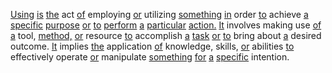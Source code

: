 [Using](./using.md) [is](./is.md) [the](./the.md) act [of](./of.md) employing [or](./or.md) utilizing [something](./something.md) [in](./in.md) order [to](./to.md) achieve [a](./a.md) [specific](./specific.md) [purpose](./purpose.md) [or](./or.md) [to](./to.md) [perform](./perform.md) [a](./a.md) [particular](./particular.md) [action.](./action.md) [It](./it.md) involves making use [of](./of.md) [a](./a.md) tool, [method,](./method.md) [or](./or.md) resource [to](./to.md) accomplish [a](./a.md) [task](./task.md) [or](./or.md) [to](./to.md) bring about [a](./a.md) desired outcome. [It](./it.md) implies [the](./the.md) application [of](./of.md) knowledge, skills, [or](./or.md) abilities [to](./to.md) effectively operate [or](./or.md) manipulate [something](./something.md) [for](./for.md) [a](./a.md) [specific](./specific.md) intention.